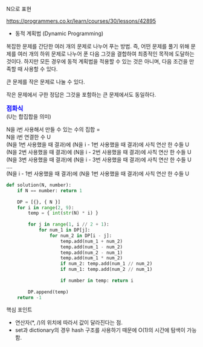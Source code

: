 N으로 표현

https://programmers.co.kr/learn/courses/30/lessons/42895

- 동적 계획법 (Dynamic Programming)

복잡한 문제를 간단한 여러 개의 문제로 나누어 푸는 방법. 즉, 어떤 문제를 풀기 위해 문제를 여러 개의 하위 문제로 나누어 푼 다음 그것을 결합하여 최종적인 목적에 도달하는 것이다. 하지만 모든 경우에 동적 계획법을 적용할 수 있는 것은 아니며, 다음 조건을 만족할 때 사용할 수 있다.

큰 문제를 작은 문제로 나눌 수 있다.

작은 문제에서 구한 정답은 그것을 포함하는 큰 문제에서도 동일하다.

<div class="alert alert-block alert-warning">
<strong><font color="blue" size="3em">점화식</font></strong><br>
(U는 합집합을 의미)<br>
    
N을 i번 사용해서 만들 수 있는 수의 집합 =<br>
N을 i번 연결한 수 U<br>
(N을 1번 사용했을 때 결과)에 (N을 i - 1번 사용했을 때 결과)에 사칙 연산 한 수들 U<br>
(N을 2번 사용했을 때 결과)에 (N을 i - 2번 사용했을 때 결과)에 사칙 연산 한 수들 U<br>
(N을 3번 사용했을 때 결과)에 (N을 i - 3번 사용했을 때 결과)에 사칙 연산 한 수들 U<br>
....<br>
(N을 i - 1번 사용했을 때 결과)에 (N을 1번 사용했을 때 결과)에 사칙 연산 한 수들 U
</div>


```python
def solution(N, number):
    if N == number: return 1
    
    DP = [{}, { N }]
    for i in range(2, 9):
        temp = { int(str(N) * i) }
        
        for j in range(1, i // 2 + 1):
            for num_1 in DP[j]:
                for num_2 in DP[i - j]: 
                    temp.add(num_1 + num_2)
                    temp.add(num_1 - num_2)
                    temp.add(num_2 - num_1)
                    temp.add(num_1 * num_2)
                    if num_2: temp.add(num_1 // num_2)
                    if num_1: temp.add(num_2 // num_1)
                    
                    if number in temp: return i
                    
        DP.append(temp)
    return -1
```

핵심 포인트

- 연산자(*, /)의 위치에 따라서 값이 달라진다는 점.
- set과 dictionary의 경우 hash 구조를 사용하기 때문에 O(1)의 시간에 탐색이 가능함.
